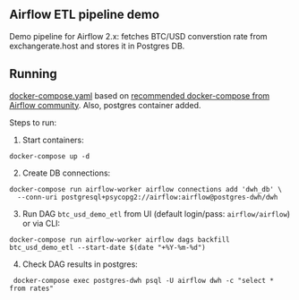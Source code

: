 ## Airflow ETL pipeline demo

Demo pipeline for Airflow 2.x: fetches BTC/USD converstion rate from exchangerate.host
and stores it in Postgres DB.

## Running

[docker-compose.yaml](./docker-compose.yaml) based on
[recommended docker-compose from Airflow community](https://airflow.apache.org/docs/apache-airflow/stable/start/docker.html).
Also, postgres container added.

Steps to run:

1. Start containers:
```
docker-compose up -d
```
2. Create DB connections:
```
docker-compose run airflow-worker airflow connections add 'dwh_db' \
  --conn-uri postgresql+psycopg2://airflow:airflow@postgres-dwh/dwh
```

3. Run DAG ``btc_usd_demo_etl`` from UI (default login/pass: ``airflow/airflow``) 
or via CLI:
```
docker-compose run airflow-worker airflow dags backfill btc_usd_demo_etl --start-date $(date "+%Y-%m-%d")
```
4. Check DAG results in postgres:
```
 docker-compose exec postgres-dwh psql -U airflow dwh -c "select * from rates"
```